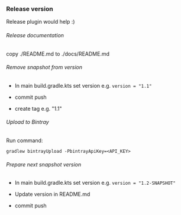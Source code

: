### Release version 
Release plugin would help :)

###### Release documentation
copy ./README.md to ./docs/README.md

###### Remove snapshot from version
- In main build.gradle.kts set version e.g. 
`version = "1.1"`

- commit push
- create tag e.g. "1.1"


###### Upload to Bintray
Run command:

`gradlew bintrayUpload -PbintrayApiKey=<API_KEY>`

###### Prepare next snapshot version
- In main build.gradle.kts set version e.g. 
`version = "1.2-SNAPSHOT"`

- Update version in README.md

- commit push
